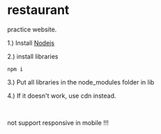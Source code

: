 # restaurant
practice website.

<p>1.) Install <a href ="https://nodejs.org/en/">Nodejs</a></p>
<p>2.) install libraries</p>
<pre><code>npm i </code></pre>

<p>3.) Put all libraries in the node_modules folder in lib</p>
<p>4.) If it doesn't work, use cdn instead.</p><br>

not support responsive in mobile !!!
 

 
 
